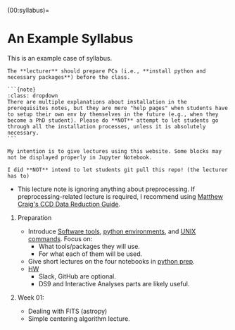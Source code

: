 (00:syllabus)=

# An Example Syllabus

This is an example case of syllabus.

````{warning}
The **lecturer** should prepare PCs (i.e., **install python and necessary packages**) before the class.

```{note}
:class: dropdown
There are multiple explanations about installation in the prerequisites notes, but they are mere "help pages" when students have to setup their own env by themselves in the future (e.g., when they become a PhD student). Please do **NOT** attempt to let students go through all the installation processes, unless it is absolutely necessary.
```
````

```{warning}
My intention is to give lectures using this website. Some blocks may not be displayed properly in Jupyter Notebook.

I did **NOT** intend to let students git pull this repo! (the lecturer has to)
```

* This lecture note is ignoring anything about preprocessing. If preprocessing-related lecture is required, I recommend using [Matthew Craig's CCD Data Reduction Guide](https://www.astropy.org/ccd-reduction-and-photometry-guide/v/dev/notebooks/00-00-Preface.html).

1. Preparation
    * Introduce [Software tools](00:Softwares), [python environments](00:Prepare_Python), and [UNIX commands](00:UNIX). Focus on:
        * What tools/packages they will use.
        * For what each of them will be used.
    * Give short lectures on the four notebooks in [python prep](00:python_prep).
    * [HW](HW:swtools)
        * Slack, GitHub are optional.
        * DS9 and Interactive Analyses parts are likely useful.

2. Week 01:
    * Dealing with FITS (astropy)
    * Simple centering algorithm lecture.
